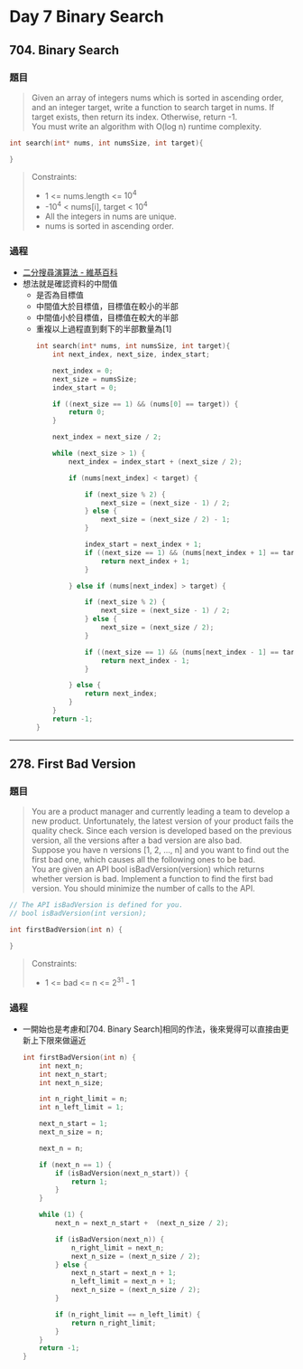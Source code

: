 # Day 7 Binary Search

## 704. Binary Search

### 題目
>Given an array of integers nums which is sorted in ascending order, and an integer target, write a function to search target in nums. If target exists, then return its index. Otherwise, return -1.</br>
You must write an algorithm with O(log n) runtime complexity.</br>

```c
int search(int* nums, int numsSize, int target){

}
```
>Constraints:
>- 1 <= nums.length <= $10^4$
>- -$10^4$ < nums[i], target < $10^4$
>- All the integers in nums are unique.
>- nums is sorted in ascending order.

### 過程
- [二分搜尋演算法 - 維基百科](https://zh.wikipedia.org/zh-tw/%E4%BA%8C%E5%88%86%E6%90%9C%E5%B0%8B%E6%BC%94%E7%AE%97%E6%B3%95)
- 想法就是確認資料的中間值
  - 是否為目標值
  - 中間值大於目標值，目標值在較小的半部
  - 中間值小於目標值，目標值在較大的半部
  - 重複以上過程直到剩下的半部數量為[1]
    ```c
    int search(int* nums, int numsSize, int target){
        int next_index, next_size, index_start;

        next_index = 0;
        next_size = numsSize;
        index_start = 0;

        if ((next_size == 1) && (nums[0] == target)) {
            return 0;
        }

        next_index = next_size / 2;

        while (next_size > 1) {
            next_index = index_start + (next_size / 2);

            if (nums[next_index] < target) {

                if (next_size % 2) {
                    next_size = (next_size - 1) / 2;
                } else {
                    next_size = (next_size / 2) - 1;
                }

                index_start = next_index + 1;
                if ((next_size == 1) && (nums[next_index + 1] == target)) {
                    return next_index + 1;
                }

            } else if (nums[next_index] > target) {

                if (next_size % 2) {
                    next_size = (next_size - 1) / 2;
                } else {
                    next_size = (next_size / 2);
                }

                if ((next_size == 1) && (nums[next_index - 1] == target)) {
                    return next_index - 1;
                }

            } else {
                return next_index;
            }
        }
        return -1;
    }
    ```

---
## 278. First Bad Version

### 題目
> You are a product manager and currently leading a team to develop a new product. Unfortunately, the latest version of your product fails the quality check. Since each version is developed based on the previous version, all the versions after a bad version are also bad.</br>
Suppose you have n versions [1, 2, ..., n] and you want to find out the first bad one, which causes all the following ones to be bad.</br>
You are given an API bool isBadVersion(version) which returns whether version is bad. Implement a function to find the first bad version. You should minimize the number of calls to the API.</br>


```c
// The API isBadVersion is defined for you.
// bool isBadVersion(int version);

int firstBadVersion(int n) {

}
```
>Constraints:
>- 1 <= bad <= n <= $2^{31}$ - 1

### 過程
- 一開始也是考慮和[704. Binary Search]相同的作法，後來覺得可以直接由更新上下限來做逼近
    ```c
    int firstBadVersion(int n) {
        int next_n;
        int next_n_start;
        int next_n_size;

        int n_right_limit = n;
        int n_left_limit = 1;

        next_n_start = 1;
        next_n_size = n;

        next_n = n;

        if (next_n == 1) {
            if (isBadVersion(next_n_start)) {
                return 1;
            }
        }

        while (1) {
            next_n = next_n_start +  (next_n_size / 2);

            if (isBadVersion(next_n)) {
                n_right_limit = next_n;
                next_n_size = (next_n_size / 2);
            } else {
                next_n_start = next_n + 1;
                n_left_limit = next_n + 1;
                next_n_size = (next_n_size / 2);
            }

            if (n_right_limit == n_left_limit) {
                return n_right_limit;
            }
        }
        return -1;
    }
    ```
